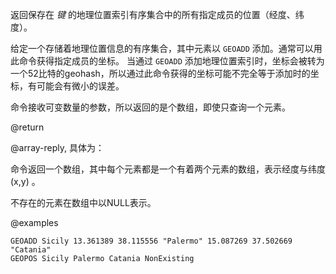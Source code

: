 返回保存在 *键* 的地理位置索引有序集合中的所有指定成员的位置（经度、纬度）。

给定一个存储着地理位置信息的有序集合，其中元素以 `GEOADD` 添加。通常可以用此命令获得指定成员的坐标。
当通过 `GEOADD` 添加地理位置索引时，坐标会被转为一个52比特的geohash，所以通过此命令获得的坐标可能不完全等于添加时的坐标，有可能会有微小的误差。

命令接收可变数量的参数，所以返回的是个数组，即使只查询一个元素。

@return

@array-reply, 具体为：

命令返回一个数组，其中每个元素都是一个有着两个元素的数组，表示经度与纬度 (x,y) 。 

不存在的元素在数组中以NULL表示。

@examples

```cli
GEOADD Sicily 13.361389 38.115556 "Palermo" 15.087269 37.502669 "Catania"
GEOPOS Sicily Palermo Catania NonExisting
```
